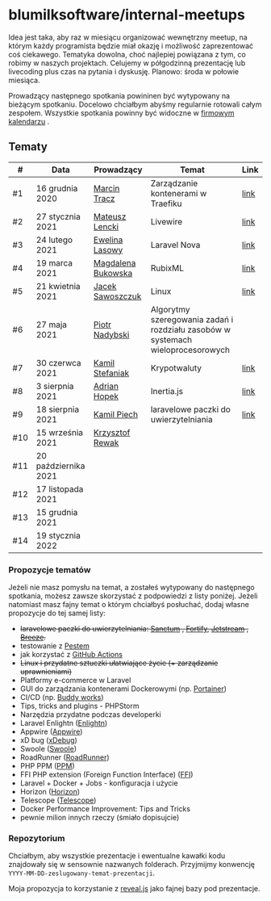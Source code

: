 # blumilksoftware/internal-meetups

Idea jest taka, aby raz w miesiącu organizować wewnętrzny meetup, na którym każdy programista będzie miał okazję i
możliwość zaprezentować coś ciekawego. Tematyka dowolna, choć najlepiej powiązana z tym, co robimy w naszych projektach.
Celujemy w półgodzinną prezentację lub livecoding plus czas na pytania i dyskusję. Planowo: środa w połowie miesiąca.

Prowadzący następnego spotkania powininen być wytypowany na bieżącym spotkaniu. Docelowo chciałbym abyśmy regularnie
rotowali całym zespołem. Wszystkie spotkania powinny być widoczne
w [firmowym kalendarzu](https://calendar.google.com/calendar/embed?src=c_6sb1ta5l4qspfdors4gc57fo94%40group.calendar.google.com&ctz=Europe%2FWarsaw)
.

## Tematy

| # | Data | Prowadzący | Temat | Link |
| --- | --- | --- | --- | --- |
| #1 | 16 grudnia 2020 | [Marcin Tracz](https://github.com/mtracz) | Zarządzanie kontenerami w Traefiku | [link](https://github.com/blumilksoftware/internal-meetups/tree/main/2020-12-16-traefik) |
| #2 | 27 stycznia 2021 | [Mateusz Lencki](https://github.com/mlencki) | Livewire | [link](https://github.com/blumilksoftware/internal-meetups/tree/main/2021-01-27-livewire) |
| #3 | 24 lutego 2021 | [Ewelina Lasowy](https://github.com/EwelinaLasowy) | Laravel Nova | [link](https://github.com/blumilksoftware/internal-meetups/tree/main/2021-02-24-laravel-nova) |
| #4 | 19 marca 2021 | [Magdalena Bukowska](https://github.com/mbukowska) | RubixML | [link](https://github.com/blumilksoftware/internal-meetups/tree/main/2021-03-19-rubixml) |
| #5 | 21 kwietnia 2021 | [Jacek Sawoszczuk](https://github.com/jsawo) | Linux | [link](https://github.com/blumilksoftware/internal-meetups/tree/main/2021-04-21-linux) |
| #6 | 27 maja 2021 | [Piotr Nadybski](https://github.com/nadybski) | Algorytmy szeregowania zadań i rozdziału zasobów w systemach wieloprocesorowych | |
| #7 | 30 czerwca 2021 | [Kamil Stefaniak](https://github.com/husskade) | Krypotwaluty | [link](https://github.com/blumilksoftware/internal-meetups/tree/main/2021-06-30-cryptocurrencies) |
| #8 | 3 sierpnia 2021 | [Adrian Hopek](https://github.com/Baakoma) | Inertia.js | [link](https://github.com/blumilksoftware/internal-meetups/tree/main/2021-08-03-inertia) |
| #9 | 18 sierpnia 2021 | [Kamil Piech](https://github.com/kamilpiech97) | laravelowe paczki do uwierzytelniania | [link](https://github.com/blumilksoftware/internal-meetups/tree/main/2021-08-18-laravel-auth) |
| #10 | 15 września 2021 | [Krzysztof Rewak](https://github.com/krzysztofrewak) | | |
| #11 | 20 października 2021 | | | |
| #12 | 17 listopada 2021 | | | |
| #13 | 15 grudnia 2021 | | | |
| #14 | 19 stycznia 2022 | | | |

### Propozycje tematów

Jeżeli nie masz pomysłu na temat, a zostałeś wytypowany do następnego spotkania, możesz zawsze skorzystać z podpowiedzi
z listy poniżej. Jeżeli natomiast masz fajny temat o którym chciałbyś posłuchać, dodaj własne propozycje do tej samej
listy:

* ~~laravelowe paczki do uwierzytelniania: [Sanctum](https://laravel.com/docs/8.x/sanctum)
  , [Fortify](https://laravel.com/docs/8.x/fortify), [Jetstream](https://jetstream.laravel.com/1.x/introduction.html)
  , [Breeze](https://laravel.com/docs/8.x/starter-kits#laravel-breeze).~~
* testowanie z [Pestem](https://pestphp.com/)
* jak korzystać z [GitHub Actions](https://github.com/features/actions)
* ~~Linux i przydatne sztuczki ułatwiające życie (+ zarządzanie uprawnieniami)~~
* Platformy e-commerce w Laravel
* GUI do zarządzania kontenerami Dockerowymi (np. [Portainer](https://www.portainer.io/))
* CI/CD (np. [Buddy works](https://buddy.works/))
* Tips, tricks and plugins - PHPStorm
* Narzędzia przydatne podczas developerki
* Laravel Enlightn ([Enlightn](https://www.laravel-enlightn.com))
* Appwire ([Appwire](https://appwrite.io/))
* xD bug ([xDebug](https://xdebug.org/))
* Swoole ([Swoole](https://www.swoole.co.uk/))
* RoadRunner ([RoadRunner](https://roadrunner.dev/))
* PHP PPM ([PPM](https://github.com/php-pm/php-pm))
* FFI PHP extension (Foreign Function Interface) ([FFI](https://www.php.net/manual/en/book.ffi.php))
* Laravel + Docker + Jobs - konfiguracja i użycie
* Horizon ([Horizon](https://laravel.com/docs/8.x/horizon))
* Telescope ([Telescope](https://laravel.com/docs/8.x/telescope))
* Docker Performance Improvement: Tips and Tricks
* pewnie milion innych rzeczy (śmiało dopisujcie)

### Repozytorium

Chciałbym, aby wszystkie prezentacje i ewentualne kawałki kodu znajdowały się w sensownie nazwanych folderach.
Przyjmijmy konwencję `YYYY-MM-DD-zeslugowany-temat-prezentacji`.

Moja propozycja to korzystanie z [reveal.js](https://revealjs.com/) jako fajnej bazy pod prezentacje.
